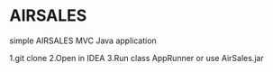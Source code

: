 # AIRSALES
simple AIRSALES MVC Java application

1.git clone
2.Open in IDEA
3.Run class AppRunner or use AirSales.jar
